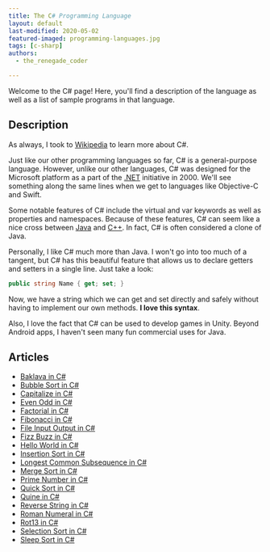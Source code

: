 ```yaml
---
title: The C# Programming Language
layout: default
last-modified: 2020-05-02
featured-imaged: programming-languages.jpg
tags: [c-sharp]
authors:
  - the_renegade_coder

---
```


Welcome to the C# page! Here, you'll find a description of the language as well as a list of sample programs in that language.

## Description

As always, I took to [Wikipedia][1] to learn more about C#.

Just like our other programming languages so far, C# is a general-purpose
language. However, unlike our other languages, C# was designed for the Microsoft
platform as a part of the [.NET][2] initiative in 2000. We'll see something along the
same lines when we get to languages like Objective-C and Swift.

Some notable features of C# include the virtual and var keywords as well as
properties and namespaces. Because of these features, C# can seem like a nice
cross between [Java][3] and [C++][4]. In fact, C# is often considered a clone of Java.

Personally, I like C# much more than Java. I won't go into too much of a
tangent, but C# has this beautiful feature that allows us to declare getters and
setters in a single line. Just take a look:

```csharp
public string Name { get; set; }
```

Now, we have a string which we can get and set directly and safely without
having to implement our own methods. **I love this syntax**.

Also, I love the fact that C# can be used to develop games in Unity. Beyond
Android apps, I haven't seen many fun commercial uses for Java.

[1]: https://en.wikipedia.org/wiki/C_Sharp_(programming_language)
[2]: https://en.wikipedia.org/wiki/.NET
[3]: https://en.wikipedia.org/wiki/Java_(programming_language)
[4]: https://en.wikipedia.org/wiki/C%2B%2B


## Articles

- [Baklava in C#](https://sampleprograms.io/projects/baklava/c-sharp)
- [Bubble Sort in C#](https://sampleprograms.io/projects/bubble-sort/c-sharp)
- [Capitalize in C#](https://sampleprograms.io/projects/capitalize/c-sharp)
- [Even Odd in C#](https://sampleprograms.io/projects/even-odd/c-sharp)
- [Factorial in C#](https://sampleprograms.io/projects/factorial/c-sharp)
- [Fibonacci in C#](https://sampleprograms.io/projects/fibonacci/c-sharp)
- [File Input Output in C#](https://sampleprograms.io/projects/file-input-output/c-sharp)
- [Fizz Buzz in C#](https://sampleprograms.io/projects/fizz-buzz/c-sharp)
- [Hello World in C#](https://sampleprograms.io/projects/hello-world/c-sharp)
- [Insertion Sort in C#](https://sampleprograms.io/projects/insertion-sort/c-sharp)
- [Longest Common Subsequence in C#](https://sampleprograms.io/projects/longest-common-subsequence/c-sharp)
- [Merge Sort in C#](https://sampleprograms.io/projects/merge-sort/c-sharp)
- [Prime Number in C#](https://sampleprograms.io/projects/prime-number/c-sharp)
- [Quick Sort in C#](https://sampleprograms.io/projects/quick-sort/c-sharp)
- [Quine in C#](https://sampleprograms.io/projects/quine/c-sharp)
- [Reverse String in C#](https://sampleprograms.io/projects/reverse-string/c-sharp)
- [Roman Numeral in C#](https://sampleprograms.io/projects/roman-numeral/c-sharp)
- [Rot13 in C#](https://sampleprograms.io/projects/rot13/c-sharp)
- [Selection Sort in C#](https://sampleprograms.io/projects/selection-sort/c-sharp)
- [Sleep Sort in C#](https://sampleprograms.io/projects/sleep-sort/c-sharp)